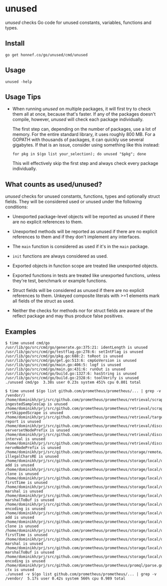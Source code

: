 # unused

_unused_ checks Go code for unused constants, variables, functions and
types.

## Install

	go get honnef.co/go/unused/cmd/unused

## Usage

	unused -help

## Usage Tips

- When running _unused_ on multiple packages, it will first try to
  check them all at once, because that's faster. If any of the
  packages doesn't compile, however, _unused_ will check each package
  individually.

  The first step can, depending on the number of packages, use a lot
  of memory. For the entire standard library, it uses roughly 800 MB.
  For a GOPATH with thousands of packages, it can quickly use several
  gigabytes. If that is an issue, consider using something like this
  instead:

  ```
  for pkg in $(go list your_selection); do unused "$pkg"; done
  ```

  This will effectively skip the first step and always check every
  package individually.

## What counts as used/unused?

_unused_ checks for unused constants, functions, types and optionally
struct fields. They will be considered used or unused under the
following conditions:

- Unexported package-level objects will be reported as unused if there
  are no explicit references to them.

- Unexported methods will be reported as unused if there are no
  explicit references to them and if they don't implement any
  interfaces.

- The `main` function is considered as used if it's in the `main`
  package.

- `init` functions are always considered as used.

- Exported objects in function scope are treated like unexported
  objects.

- Exported functions in tests are treated like unexported functions,
  unless they're test, benchmark or example functions.

- Struct fields will be considered as unused if there are no explicit
  references to them. Unkeyed composite literals with >=1 elements
  mark all fields of the struct as used.

- Neither the checks for methods nor for struct fields are aware of
  the reflect package and may thus produce false positives.

## Examples

```
$ time unused cmd/go
/usr/lib/go/src/cmd/go/generate.go:375:21: identLength is unused
/usr/lib/go/src/cmd/go/testflag.go:278:6: setIntFlag is unused
/usr/lib/go/src/cmd/go/pkg.go:688:2: toRoot is unused
/usr/lib/go/src/cmd/go/get.go:513:6: cmpGoVersion is unused
/usr/lib/go/src/cmd/go/main.go:406:5: logf is unused
/usr/lib/go/src/cmd/go/main.go:431:6: runOut is unused
/usr/lib/go/src/cmd/go/build.go:1327:6: hasString is unused
/usr/lib/go/src/cmd/go/build.go:2328:6: toolVerify is unused
./unused cmd/go  3.38s user 0.23s system 451% cpu 0.801 total
```

```
$ time unused $(go list github.com/prometheus/prometheus/... | grep -v /vendor/)
/home/dominikh/prj/src/github.com/prometheus/prometheus/retrieval/scrape.go:41:2: ingestedSamplesCap is unused
/home/dominikh/prj/src/github.com/prometheus/prometheus/retrieval/scrape.go:49:2: errSkippedScrape is unused
/home/dominikh/prj/src/github.com/prometheus/prometheus/retrieval/target.go:186:18: report is unused
/home/dominikh/prj/src/github.com/prometheus/prometheus/retrieval/discovery/serverset.go:33:2: serversetNodePrefix is unused
/home/dominikh/prj/src/github.com/prometheus/prometheus/retrieval/discovery/dns.go:39:2: interval is unused
/home/dominikh/prj/src/github.com/prometheus/prometheus/retrieval/discovery/nerve.go:31:2: nerveNodePrefix is unused
/home/dominikh/prj/src/github.com/prometheus/prometheus/storage/remote/opentsdb/client.go:40:2: illegalCharsRE is unused
/home/dominikh/prj/src/github.com/prometheus/prometheus/storage/local/doubledelta.go:86:34: add is unused
/home/dominikh/prj/src/github.com/prometheus/prometheus/storage/local/doubledelta.go:197:34: clone is unused
/home/dominikh/prj/src/github.com/prometheus/prometheus/storage/local/doubledelta.go:204:34: firstTime is unused
/home/dominikh/prj/src/github.com/prometheus/prometheus/storage/local/doubledelta.go:224:34: marshal is unused
/home/dominikh/prj/src/github.com/prometheus/prometheus/storage/local/doubledelta.go:241:34: marshalToBuf is unused
/home/dominikh/prj/src/github.com/prometheus/prometheus/storage/local/doubledelta.go:281:34: encoding is unused
/home/dominikh/prj/src/github.com/prometheus/prometheus/storage/local/delta.go:79:28: add is unused
/home/dominikh/prj/src/github.com/prometheus/prometheus/storage/local/delta.go:191:28: clone is unused
/home/dominikh/prj/src/github.com/prometheus/prometheus/storage/local/delta.go:198:28: firstTime is unused
/home/dominikh/prj/src/github.com/prometheus/prometheus/storage/local/delta.go:216:28: marshal is unused
/home/dominikh/prj/src/github.com/prometheus/prometheus/storage/local/delta.go:233:28: marshalToBuf is unused
/home/dominikh/prj/src/github.com/prometheus/prometheus/storage/local/delta.go:273:28: encoding is unused
/home/dominikh/prj/src/github.com/prometheus/prometheus/promql/parse.go:968:8: ctx is unused
./unused -v $(go list github.com/prometheus/prometheus/... | grep -v /vendor/  5.17s user 0.42s system 566% cpu 0.989 total
```
